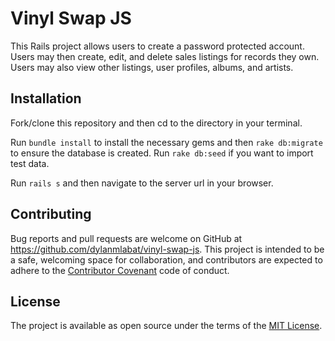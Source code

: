 # Vinyl Swap JS

This Rails project allows users to create a password protected account. Users may then create, edit, and delete sales listings for records they own. Users may also view other listings, user profiles, albums, and artists.

## Installation

Fork/clone this repository and then cd to the directory in your terminal.

Run `bundle install` to install the necessary gems and then `rake db:migrate` to ensure the database is created. Run `rake db:seed` if you want to import test data.

Run `rails s` and then navigate to the server url in your browser.

## Contributing

Bug reports and pull requests are welcome on GitHub at https://github.com/dylanmlabat/vinyl-swap-js. This project is intended to be a safe, welcoming space for collaboration, and contributors are expected to adhere to the [Contributor Covenant](http://contributor-covenant.org) code of conduct.

## License

The project is available as open source under the terms of the [MIT License](https://opensource.org/licenses/MIT).
